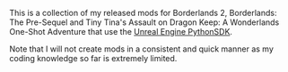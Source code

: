 This is a collection of my released mods for Borderlands 2, Borderlands: The Pre-Sequel and Tiny Tina's Assault on Dragon Keep: A Wonderlands One-Shot Adventure that use the [Unreal Engine PythonSDK](https://github.com/bl-sdk/PythonSDK).

Note that I will not create mods in a consistent and quick manner as my coding knowledge so far is extremely limited.
